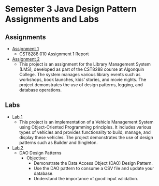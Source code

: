 # Semester 3 Java Design Pattern Assignments and Labs

## Assignments
- [Assignment 1](https://github.com/RyanRen2023/s3ooplabs/tree/Assignment01)
  - CST8288 010 Assignment 1 Report
- [Assignment 2](https://github.com/RyanRen2023/s3ooplabs/tree/Assignment02)
  - This project is an assignment for the Library Management System (LMS), developed as part of the CST8288 course at Algonquin College. The system manages various library events such as workshops, book launches, kids' stories, and movie nights. The project demonstrates the use of design patterns, logging, and database operations.

## Labs
- [Lab 1](https://github.com/RyanRen2023/s3ooplabs/tree/Lab01)
  - This project is an implementation of a Vehicle Management System using Object-Oriented Programming principles. It includes various types of vehicles and provides functionality to build, manage, and display these vehicles. The project demonstrates the use of design patterns such as Builder and Singleton.
- [Lab 2](https://github.com/RyanRen2023/s3ooplabs/tree/Lab02)
  - DAO Design Patterns
    - Objective:
      - Demonstrate the Data Access Object (DAO) Design Pattern.
      - Use the DAO pattern to consume a CSV file and update your database.
      - Understand the importance of good input validation.
